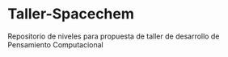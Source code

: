 # Taller-Spacechem
Repositorio de niveles para propuesta de taller de desarrollo de Pensamiento Computacional
